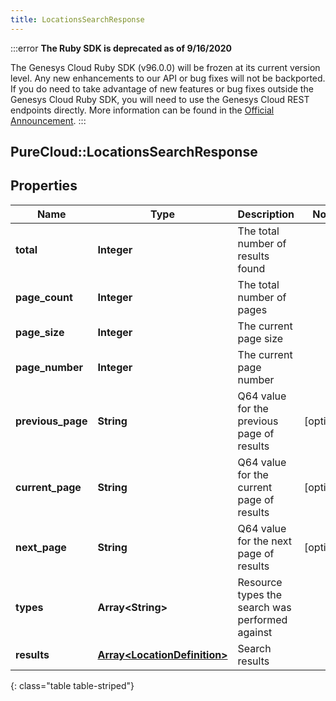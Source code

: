 ```yaml
---
title: LocationsSearchResponse
---
```


:::error
**The Ruby SDK is deprecated as of 9/16/2020**

The Genesys Cloud Ruby SDK (v96.0.0) will be frozen at its current version level. Any new enhancements to our API or bug fixes will not be backported. If you do need to take advantage of new features or bug fixes outside the Genesys Cloud Ruby SDK, you will need to use the Genesys Cloud REST endpoints directly. More information can be found in the [Official Announcement](https://developer.mypurecloud.com/forum/t/announcement-genesys-cloud-ruby-sdk-end-of-life/8850).
:::


## PureCloud::LocationsSearchResponse

## Properties

|Name | Type | Description | Notes|
|------------ | ------------- | ------------- | -------------|
| **total** | **Integer** | The total number of results found | |
| **page_count** | **Integer** | The total number of pages | |
| **page_size** | **Integer** | The current page size | |
| **page_number** | **Integer** | The current page number | |
| **previous_page** | **String** | Q64 value for the previous page of results | [optional] |
| **current_page** | **String** | Q64 value for the current page of results | [optional] |
| **next_page** | **String** | Q64 value for the next page of results | [optional] |
| **types** | **Array&lt;String&gt;** | Resource types the search was performed against | |
| **results** | [**Array&lt;LocationDefinition&gt;**](LocationDefinition.html) | Search results | |
{: class="table table-striped"}


